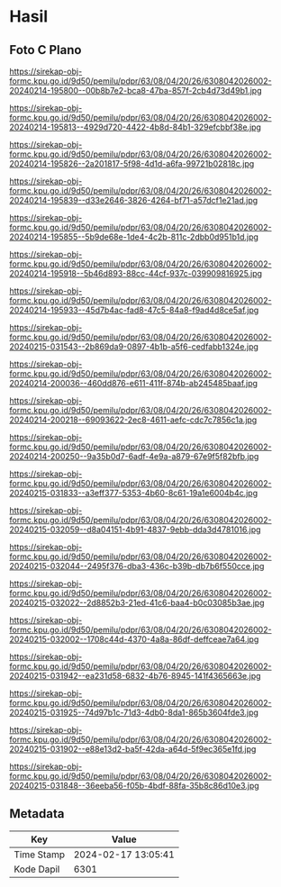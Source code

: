 # Hasil

## Foto C Plano

https://sirekap-obj-formc.kpu.go.id/9d50/pemilu/pdpr/63/08/04/20/26/6308042026002-20240214-195800--00b8b7e2-bca8-47ba-857f-2cb4d73d49b1.jpg

https://sirekap-obj-formc.kpu.go.id/9d50/pemilu/pdpr/63/08/04/20/26/6308042026002-20240214-195813--4929d720-4422-4b8d-84b1-329efcbbf38e.jpg

https://sirekap-obj-formc.kpu.go.id/9d50/pemilu/pdpr/63/08/04/20/26/6308042026002-20240214-195826--2a201817-5f98-4d1d-a6fa-99721b02818c.jpg

https://sirekap-obj-formc.kpu.go.id/9d50/pemilu/pdpr/63/08/04/20/26/6308042026002-20240214-195839--d33e2646-3826-4264-bf71-a57dcf1e21ad.jpg

https://sirekap-obj-formc.kpu.go.id/9d50/pemilu/pdpr/63/08/04/20/26/6308042026002-20240214-195855--5b9de68e-1de4-4c2b-811c-2dbb0d951b1d.jpg

https://sirekap-obj-formc.kpu.go.id/9d50/pemilu/pdpr/63/08/04/20/26/6308042026002-20240214-195918--5b46d893-88cc-44cf-937c-039909816925.jpg

https://sirekap-obj-formc.kpu.go.id/9d50/pemilu/pdpr/63/08/04/20/26/6308042026002-20240214-195933--45d7b4ac-fad8-47c5-84a8-f9ad4d8ce5af.jpg

https://sirekap-obj-formc.kpu.go.id/9d50/pemilu/pdpr/63/08/04/20/26/6308042026002-20240215-031543--2b869da9-0897-4b1b-a5f6-cedfabb1324e.jpg

https://sirekap-obj-formc.kpu.go.id/9d50/pemilu/pdpr/63/08/04/20/26/6308042026002-20240214-200036--460dd876-e611-411f-874b-ab245485baaf.jpg

https://sirekap-obj-formc.kpu.go.id/9d50/pemilu/pdpr/63/08/04/20/26/6308042026002-20240214-200218--69093622-2ec8-4611-aefc-cdc7c7856c1a.jpg

https://sirekap-obj-formc.kpu.go.id/9d50/pemilu/pdpr/63/08/04/20/26/6308042026002-20240214-200250--9a35b0d7-6adf-4e9a-a879-67e9f5f82bfb.jpg

https://sirekap-obj-formc.kpu.go.id/9d50/pemilu/pdpr/63/08/04/20/26/6308042026002-20240215-031833--a3eff377-5353-4b60-8c61-19a1e6004b4c.jpg

https://sirekap-obj-formc.kpu.go.id/9d50/pemilu/pdpr/63/08/04/20/26/6308042026002-20240215-032059--d8a04151-4b91-4837-9ebb-dda3d4781016.jpg

https://sirekap-obj-formc.kpu.go.id/9d50/pemilu/pdpr/63/08/04/20/26/6308042026002-20240215-032044--2495f376-dba3-436c-b39b-db7b6f550cce.jpg

https://sirekap-obj-formc.kpu.go.id/9d50/pemilu/pdpr/63/08/04/20/26/6308042026002-20240215-032022--2d8852b3-21ed-41c6-baa4-b0c03085b3ae.jpg

https://sirekap-obj-formc.kpu.go.id/9d50/pemilu/pdpr/63/08/04/20/26/6308042026002-20240215-032002--1708c44d-4370-4a8a-86df-deffceae7a64.jpg

https://sirekap-obj-formc.kpu.go.id/9d50/pemilu/pdpr/63/08/04/20/26/6308042026002-20240215-031942--ea231d58-6832-4b76-8945-141f4365663e.jpg

https://sirekap-obj-formc.kpu.go.id/9d50/pemilu/pdpr/63/08/04/20/26/6308042026002-20240215-031925--74d97b1c-71d3-4db0-8da1-865b3604fde3.jpg

https://sirekap-obj-formc.kpu.go.id/9d50/pemilu/pdpr/63/08/04/20/26/6308042026002-20240215-031902--e88e13d2-ba5f-42da-a64d-5f9ec365e1fd.jpg

https://sirekap-obj-formc.kpu.go.id/9d50/pemilu/pdpr/63/08/04/20/26/6308042026002-20240215-031848--36eeba56-f05b-4bdf-88fa-35b8c86d10e3.jpg


## Metadata

| Key        | Value               |
| ---------- | ------------------- |
| Time Stamp | 2024-02-17 13:05:41 |
| Kode Dapil | 6301                |



